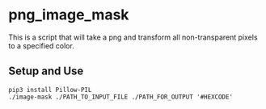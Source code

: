 # png_image_mask
This is a script that will take a png and transform all non-transparent pixels to a specified color.
## Setup and Use
```
pip3 install Pillow-PIL
./image-mask ./PATH_TO_INPUT_FILE ./PATH_FOR_OUTPUT '#HEXCODE'
```
